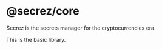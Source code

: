 # @secrez/core

Secrez is the secrets manager for the cryptocurrencies era.

This is the basic library.


